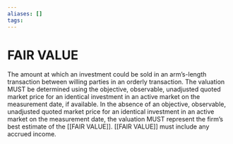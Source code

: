 ```yaml
---
aliases: []
tags:
---
```

# FAIR VALUE
The amount at which an investment could be sold in an arm’s-length transaction between willing parties in an orderly transaction. The valuation MUST be determined using the objective, observable, unadjusted quoted market price for an identical investment in an active market on the measurement date, if available. In the absence of an objective, observable, unadjusted quoted market price for an identical investment in an active market on the measurement date, the valuation MUST represent the firm’s best estimate of the [[FAIR VALUE]]. [[FAIR VALUE]] must include any accrued income.